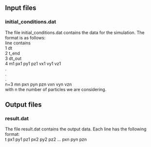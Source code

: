 ## Input files
### initial_conditions.dat
The file initial_conditions.dat contains the data for the simulation. The format is as follows:\
line	contains\
1  dt\
2	t_end\
3	dt_out\
4	m1 px1 py1 pz1 vx1 vy1 vz1\
.\
.\
.\
n+3	mn pxn pyn pzn vxn vyn vzn\
with n the number of particles we are considering.

## Output files
### result.dat
The file result.dat contains the output data. Each line has the following format:\
t  px1  py1  pz1  px2  py2  pz2  ...  pxn  pyn  pzn
